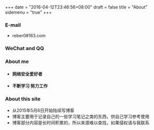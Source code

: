 +++
date = "2016-04-12T23:46:56+08:00"
draft = false
title = "About"
sidemenu = "true"
+++

### E-mail
- reber0#163.com


### WeChat and QQ
<div style="width:350px;margin-left:40px;margin-top:10px;display:none;" >
    <div style="float:left">
        <img src="/img/wx.png" style="width:150px;height:150px;" title="添加微信">
    </div>
    <div style="float:right;">
        <img src="/img/qq.png" style="width:150px;height:150px;" title="添加QQ">
    </div>
</div>

### About me
- #### 网络安全爱好者

- #### 不断学习 努力工作

### About this site
* 从2015年5月6日开始陆续写博客
* 博客主要用于记录自己的一些学习笔记之类的东西，供自己学习参考使用
* 博客部分内容是长时间积累的，所以来源难以查找，如果侵权请与我联系
